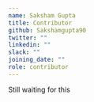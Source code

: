 ```yaml
---
name: Saksham Gupta
title: Contributor
github: Sakshamgupta90
twitter: ""
linkedin: ""
slack: ""
joining_date: ""
role: contributor
---
```


Still waiting for this
